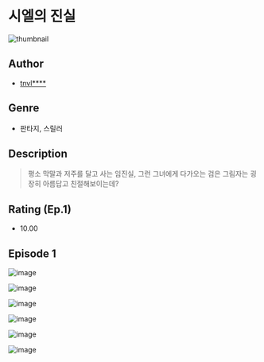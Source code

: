 # 시엘의 진실
![thumbnail](https://image-comic.pstatic.net/user_contents_data/challenge_comic/2023/05/23/295211/upload_3544439801534375521_480x623.jpeg)

## Author
- [tnvl****](https://comic.naver.com/artistTitle?id=295211)

## Genre
- 판타지, 스릴러

## Description
> 평소 막말과 저주를 달고 사는 임진실, 그런 그녀에게 다가오는 검은 그림자는 굉장히 아름답고 친절해보이는데?


## Rating (Ep.1)
- 10.00

## Episode 1
![image](https://image-comic.pstatic.net/user_contents_data/challenge_comic/2023/05/23/295211/upload_3688786951398372406.jpeg)

![image](https://image-comic.pstatic.net/user_contents_data/challenge_comic/2023/05/23/295211/upload_7233124269040087602.jpeg)

![image](https://image-comic.pstatic.net/user_contents_data/challenge_comic/2023/05/23/295211/upload_7363495781630751025.jpeg)

![image](https://image-comic.pstatic.net/user_contents_data/challenge_comic/2023/05/23/295211/upload_3832903273399333476.jpeg)

![image](https://image-comic.pstatic.net/user_contents_data/challenge_comic/2023/05/23/295211/upload_3761179922272446005.jpeg)

![image](https://image-comic.pstatic.net/user_contents_data/challenge_comic/2023/05/23/295211/upload_7016944005190529890.jpeg)
